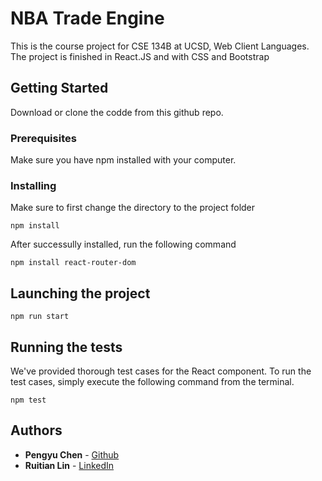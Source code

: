 # NBA Trade Engine

This is the course project for CSE 134B at UCSD, Web Client Languages. The project is finished in React.JS and with CSS and Bootstrap

## Getting Started

Download or clone the codde from this github repo. 

### Prerequisites

Make sure you have npm installed with your computer. 

### Installing
Make sure to first change the directory to the project folder

```
npm install
```

After successully installed, run the following command

```
npm install react-router-dom
```

## Launching the project

```
npm run start
```

## Running the tests

We've provided thorough test cases for the React component. To run the test cases, simply execute the following command from the terminal.

```
npm test
```

## Authors

* **Pengyu Chen** - [Github](https://github.com/EasonChan236)
* **Ruitian Lin** - [LinkedIn](www.linkedin.com/in/rt-lin
)


